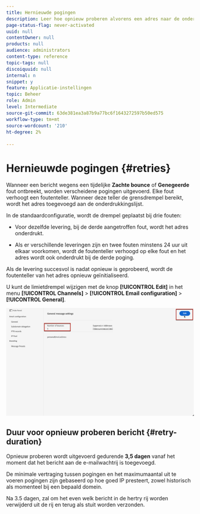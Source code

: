 ```yaml
---
title: Hernieuwde pogingen
description: Leer hoe opnieuw proberen alvorens een adres naar de onderdrukkingslijst te verzenden
page-status-flag: never-activated
uuid: null
contentOwner: null
products: null
audience: administrators
content-type: reference
topic-tags: null
discoiquuid: null
internal: n
snippet: y
feature: Applicatie-instellingen
topic: Beheer
role: Admin
level: Intermediate
source-git-commit: 63de381ea3a87b9a77bc6f1643272597b50ed575
workflow-type: tm+mt
source-wordcount: '210'
ht-degree: 2%

---
```



# Hernieuwde pogingen {#retries}

Wanneer een bericht wegens een tijdelijke **Zachte bounce** of **Genegeerde** fout ontbreekt, worden verscheidene pogingen uitgevoerd. Elke fout verhoogt een foutenteller. Wanneer deze teller de grensdrempel bereikt, wordt het adres toegevoegd aan de onderdrukkingslijst.

In de standaardconfiguratie<!--so can you edit this setting or not?? contradictory information was given-->, wordt de drempel geplaatst bij drie fouten:

* Voor dezelfde levering, bij de derde aangetroffen fout, wordt het adres onderdrukt.

* Als er verschillende leveringen zijn en twee fouten minstens 24 uur uit elkaar voorkomen, wordt de foutenteller verhoogd op elke fout en het adres wordt ook onderdrukt bij de derde poging.

Als de levering succesvol is nadat opnieuw is geprobeerd, wordt de foutenteller van het adres opnieuw geïnitialiseerd.

U kunt de limietdrempel wijzigen met de knop **[!UICONTROL Edit]** in het menu **[!UICONTROL Channels]** > **[!UICONTROL Email configuration]** > **[!UICONTROL General]**.<!--currently you can edit this in staging // now I see in UI: Suppression rule > Bounce days??? > 4-->

![](../assets/retries-edition.png)

## Duur voor opnieuw proberen bericht {#retry-duration}

Opnieuw proberen wordt uitgevoerd gedurende **3,5 dagen** vanaf het moment dat het bericht aan de e-mailwachtrij is toegevoegd.

De minimale vertraging tussen pogingen en het maximumaantal uit te voeren pogingen zijn <!--managed by the Enhanced MTA,--> gebaseerd op hoe goed IP presteert, zowel historisch als momenteel bij een bepaald domein.

Na 3.5 dagen, zal om het even welk bericht in de hertry rij worden verwijderd uit de rij en terug als stuit worden verzonden.<!--???-->